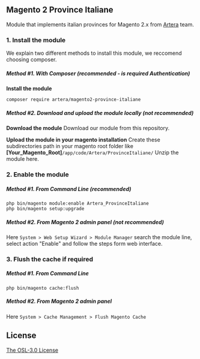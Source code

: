 ## Magento 2 Province Italiane
Module that implements italian provinces for Magento 2.x from [Artera](https://www.artera.it/) team.

### 1. Install the module
We explain two different methods to install this module, we reccomend choosing composer.

##### Method #1. With Composer (recommended - is required Authentication)

**Install the module**
```
composer require artera/magento2-province-italiane
```

##### Method #2. Download and upload the module locally (not recommended)

**Download the module**
Download our module from this repository.

**Upload the module in your magento installation**
Create these subdirectories path in your magento root folder like **[Your_Magento_Root]**`/app/code/Artera/ProvinceItaliane/`
Unzip the module here.


### 2. Enable the module

##### Method #1. From Command Line (recommended)

```
php bin/magento module:enable Artera_ProvinceItaliane
php bin/magento setup:upgrade
```

##### Method #2. From Magento 2 admin panel (not recommended)

Here `System > Web Setup Wizard > Module Manager` search the module line, select action "Enable" and follow the steps form web interface. 

### 3. Flush the cache if required 

##### Method #1. From Command Line

```
php bin/magento cache:flush
```

##### Method #2. From Magento 2 admin panel

Here `System > Cache Management > Flush Magento Cache`



## License
[The OSL-3.0 License](http://opensource.org/licenses/OSL-3.0)

